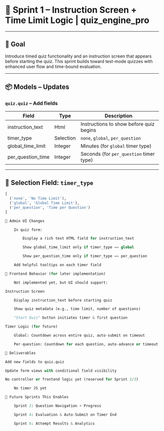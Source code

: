# 🧠 Sprint 1 – Instruction Screen + Time Limit Logic | quiz_engine_pro

---

## 🎯 Goal

Introduce timed quiz functionality and an instruction screen that appears before starting the quiz. This sprint builds toward test-mode quizzes with enhanced user flow and time-bound evaluation.

---

## 📦 Models – Updates

### `quiz.quiz` – Add fields

| Field             | Type      | Description                                  |
|------------------|-----------|----------------------------------------------|
| instruction_text | Html      | Instructions to show before quiz begins      |
| timer_type       | Selection | `none`, `global`, `per_question`             |
| global_time_limit| Integer   | Minutes (for `global` timer type)            |
| per_question_time| Integer   | Seconds (for `per_question` timer type)      |

---

## 📜 Selection Field: `timer_type`
```python
[
  ('none', 'No Time Limit'),
  ('global', 'Global Time Limit'),
  ('per_question', 'Time per Question')
]

🧾 Admin UI Changes

    In quiz form:

        Display a rich text HTML field for instruction_text

        Show global_time_limit only if timer_type == global

        Show per_question_time only if timer_type == per_question

    Add helpful tooltips on each timer field

🧠 Frontend Behavior (for later implementation)

    Not implemented yet, but UI should support:

Instruction Screen

    Display instruction_text before starting quiz

    Show quiz metadata (e.g., time limit, number of questions)

    "Start Quiz" button initiates timer & first question

Timer Logic (for future)

    Global: Countdown across entire quiz, auto-submit on timeout

    Per-question: Countdown for each question, auto-advance or timeout

🧪 Deliverables

Add new fields to quiz.quiz

Update form views with conditional field visibility

No controller or frontend logic yet (reserved for Sprint 2/3)

    No timer JS yet

🔁 Future Sprints This Enables

    Sprint 2: Question Navigation + Progress

    Sprint 4: Evaluation & Auto-Submit on Timer End

    Sprint 6: Attempt Results & Analytics